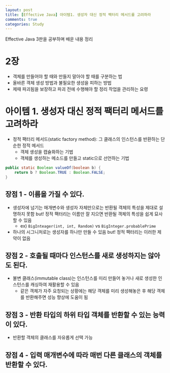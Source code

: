 ```yaml
---
layout: post
title: [Effective Java] 아이템1. 생성자 대신 정적 팩터리 메서드를 고려하라
comments: true
categories: Study
---
```

Effective Java 3판을 공부하며 배운 내용 정리  
  
# 2장
- 객체를 만들어야 할 때와 만들지 말아야 할 때를 구분하는 법
- 올바른 객체 생성 방법과 불필요한 생성을 피하는 방법
- 제때 파괴됨을 보장하고 파괴 전에 수행해야 할 정리 작업을 관리하는 요령

# 아이템 1. 생성자 대신 정적 팩터리 메서드를 고려하라
- 정적 팩터리 메서드(static factory method): 그 클래스의 인스턴스를 반환하는 단순한 정적 메서드
    - 객체 생성을 캡슐화하는 기법
    - 객체를 생성하는 메소드를 만들고 static으로 선언하는 기법
```java
public static Boolean valueOf(boolean b) {
    return b ? Boolean.TRUE : Boolean.FALSE;
}
```
  
## 장점 1 - 이름을 가질 수 있다.
- 생성자에 넘기는 매개변수와 생성자 자체만으로는 반환될 객체의 특성을 제대로 설명하지 못함 but! 정적 팩터리는 이름만 잘 지으면 반환될 객체의 특성을 쉽게 묘사할 수 있음
    - ex) `BigInteager(int, int, Random)` vs `BigInteger.probablePrime`
- 하나의 시그니처로는 생성자를 하나만 만들 수 있음 but! 정적 팩터리는 이러한 제약이 없음

## 장점 2 - 호출될 때마다 인스턴스를 새로 생성하지는 않아도 된다.
- 불변 클래스(immutable class)는 인스턴스를 미리 만들어 놓거나 새로 생성한 인스턴스를 캐싱하여 재활용할 수 있음
    - 같은 객체가 자주 요청되는 상황에는 해당 객체를 미리 생성해놓은 후 해당 객체를 반환해주면 성능 향상에 도움이 됨 

## 장점 3 - 반환 타입의 하위 타입 객체를 반환할 수 있는 능력이 있다.
- 반환할 객체의 클래스를 자유롭게 선택 가능

## 장점 4 - 입력 매개변수에 따라 매번 다른 클래스의 객체를 반환할 수 있다.
